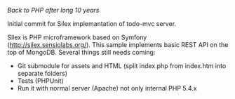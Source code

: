 *Back to PHP after long 10 years*

Initial commit for Silex implemantation of todo-mvc server.

Silex is PHP microframework based on Symfony (http://silex.sensiolabs.org/). This sample implements basic REST API
on the top of MongoDB. Several things still needs coming:
 * Git submodule for assets and HTML (split index.php from index.htm into separate folders)
 * Tests (PHPUnit)
 * Run it with normal server (Apache) not only internal PHP 5.4.x
